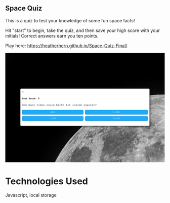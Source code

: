 ## Space Quiz

This is a quiz to test your knowledge of some fun space facts!

Hit "start" to begin, take the quiz, and then save your high score with your initials! Correct answers earn you ten points.

Play here: https://heatherhern.github.io/Space-Quiz-Final/

![Quiz App Screenshot](/Assets/img/quizscreenshot.png?raw=true "Quiz App Screenshot")

# Technologies Used

Javascript, local storage
